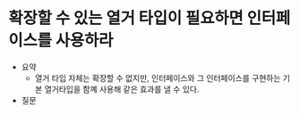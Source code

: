 # 확장할 수 있는 열거 타입이 필요하면 인터페이스를 사용하라

- 요약
  - 열거 타입 자체는 확장할 수 없지만, 인터페이스와 그 인터페이스를 구현하는 기본 열거타입을 함꼐 사용해 같은 효과를 낼 수 있다.
- 질문